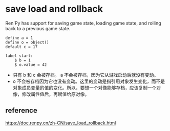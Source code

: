 # save load and rollback
Ren'Py has support for saving game state, loading game state, and rolling back to a previous game state.

```renpy
define a = 1
define o = object()
default c = 17

label start:
    $ b = 1
    $ o.value = 42
```
- 只有 b 和 c 会被存档。 a 不会被存档，因为它从游戏启动后就没有变动。 
- o 不会被存档因为它也没有变动。这里的变动是指引用对象发生变化，而不是对象成员变量的值的变化。所以，要想一个对像能够存档，应该复制一个对像，修改属性值后，再赋值给原对像。


## reference
https://doc.renpy.cn/zh-CN/save_load_rollback.html
